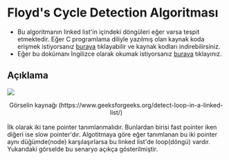 # Floyd's Cycle Detection Algoritması
- Bu algoritmanın linked list'in içindeki döngüleri eğer varsa tespit etmektedir. Eğer C programlama diliyle yazılmış olan kaynak koda erişmek 
istiyorsanız [buraya](https://github.com/MertPehlivancik/Data-Structures-and-Algorithms/tree/main/Data%20Structures/LinkedList) tıklayabilir ve kaynak kodları 
indirebilirsiniz.
- Eğer bu dokümanı İngilizce olarak okumak istiyorsanız [buraya](Readme.md) tıklayınız.

## Açıklama
![](pic.png)
<div align="center">Görselin kaynağı (https://www.geeksforgeeks.org/detect-loop-in-a-linked-list/)</div>
<br>
İlk olarak iki tane pointer tanımlanmalıdır. Bunlardan birisi fast pointer iken diğeri ise slow pointer'dır. Algotitmaya göre eğer tanımlanan bu iki pointer aynı düğümde(node) karşılaşırlarsa bu linked list'de loop(döngü) vardır. Yukarıdaki görselde bu senaryo açıkça gösterilmiştir. 
